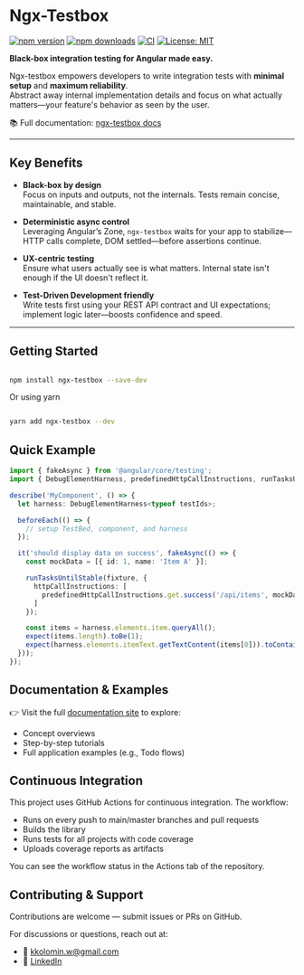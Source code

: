 # Ngx-Testbox

[![npm version](https://img.shields.io/npm/v/ngx-testbox.svg)](https://www.npmjs.com/package/ngx-testbox)
[![npm downloads](https://img.shields.io/npm/dm/ngx-testbox.svg)](https://www.npmjs.com/package/ngx-testbox)
[![CI](https://github.com/kirill-kolomin/ngx-testbox/actions/workflows/ci.yml/badge.svg)](https://github.com/kirill-kolomin/ngx-testbox/actions/workflows/ci.yml)
[![License: MIT](https://img.shields.io/badge/License-MIT-yellow.svg)](LICENSE.txt)

**Black-box integration testing for Angular made easy.**

Ngx-testbox empowers developers to write integration tests with **minimal setup** and **maximum reliability**.  
Abstract away internal implementation details and focus on what actually matters—your feature's behavior as seen by the user.

📚 Full documentation: [ngx-testbox docs](https://kirill-kolomin.github.io/ngx-testbox-docs/)

---

## Key Benefits

- **Black-box by design**  
  Focus on inputs and outputs, not the internals. Tests remain concise, maintainable, and stable.

- **Deterministic async control**  
  Leveraging Angular’s Zone, `ngx-testbox` waits for your app to stabilize—HTTP calls complete, DOM settled—before assertions continue.

- **UX-centric testing**  
  Ensure what users actually see is what matters. Internal state isn't enough if the UI doesn't reflect it.

- **Test-Driven Development friendly**  
  Write tests first using your REST API contract and UI expectations; implement logic later—boosts confidence and speed.

---

## Getting Started

```bash

npm install ngx-testbox --save-dev

```

Or using yarn

```bash

yarn add ngx-testbox --dev

```

## Quick Example

```typescript
import { fakeAsync } from '@angular/core/testing';
import { DebugElementHarness, predefinedHttpCallInstructions, runTasksUntilStable } from 'ngx-testbox/testing';

describe('MyComponent', () => {
  let harness: DebugElementHarness<typeof testIds>;

  beforeEach(() => {
    // setup TestBed, component, and harness
  });

  it('should display data on success', fakeAsync(() => {
    const mockData = [{ id: 1, name: 'Item A' }];

    runTasksUntilStable(fixture, {
      httpCallInstructions: [
        predefinedHttpCallInstructions.get.success('/api/items', mockData)
      ]
    });

    const items = harness.elements.item.queryAll();
    expect(items.length).toBe(1);
    expect(harness.elements.itemText.getTextContent(items[0])).toContain('Item A');
  }));
});
```

## Documentation & Examples

👉 Visit the full [documentation site](https://kirill-kolomin.github.io/ngx-testbox-docs/) to explore:
- Concept overviews
- Step-by-step tutorials
- Full application examples (e.g., Todo flows)

## Continuous Integration

This project uses GitHub Actions for continuous integration. The workflow:
- Runs on every push to main/master branches and pull requests
- Builds the library
- Runs tests for all projects with code coverage
- Uploads coverage reports as artifacts

You can see the workflow status in the Actions tab of the repository.

## Contributing & Support

Contributions are welcome — submit issues or PRs on GitHub.

For discussions or questions, reach out at:
- 📧 [kkolomin.w@gmail.com](mailto:kkolomin.w@gmail.com)
- 💼 [LinkedIn](https://www.linkedin.com/in/kirill-kolomin/)
